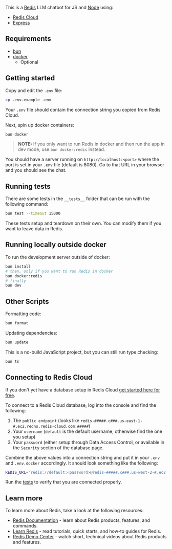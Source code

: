 This is a [Redis](https://redis.io/) LLM chatbot for JS and [Node](https://nodejs.org/) using:

- [Redis Cloud](https://redis.io/try-free/)
- [Express](https://expressjs.com/)

## Requirements

- [bun](https://bun.sh/)
- [docker](https://www.docker.com/)
  - Optional

## Getting started

Copy and edit the `.env` file:

```bash
cp .env.example .env
```

Your `.env` file should contain the connection string you copied from Redis Cloud.

Next, spin up docker containers:

```bash
bun docker
```

> **NOTE:** If you only want to run Redis in docker and then run the app in dev mode, use `bun docker:redis` instead.

You should have a server running on `http://localhost:<port>` where the port is set in your `.env` file (default is 8080). Go to that URL in your browser and you should see the chat.

## Running tests

There are some tests in the `__tests__` folder that can be run with the following command:

```bash
bun test --timeout 15000
```

These tests setup and teardown on their own. You can modify them if you want to leave data in Redis.

## Running locally outside docker

To run the development server outside of docker:

```bash
bun install
# then, only if you want to run Redis in docker
bun docker:redis
# finally
bun dev
```

## Other Scripts

Formatting code:

```bash
bun format
```

Updating dependencies:

```bash
bun update
```

This is a no-build JavaScript project, but you can still run type checking:

```bash
bun ts
```

## Connecting to Redis Cloud

If you don't yet have a database setup in Redis Cloud [get started here for free](https://redis.io/try-free/).

To connect to a Redis Cloud database, log into the console and find the following:

1. The `public endpoint` (looks like `redis-#####.c###.us-east-1-#.ec2.redns.redis-cloud.com:#####`)
1. Your `username` (`default` is the default username, otherwise find the one you setup)
1. Your `password` (either setup through Data Access Control, or available in the `Security` section of the database
   page.

Combine the above values into a connection string and put it in your `.env` and `.env.docker` accordingly. It should
look something like the following:

```bash
REDIS_URL="redis://default:<password>@redis-#####.c###.us-west-2-#.ec2.redns.redis-cloud.com:#####"
```

Run the [tests](#running-tests) to verify that you are connected properly.

## Learn more

To learn more about Redis, take a look at the following resources:

- [Redis Documentation](https://redis.io/docs/latest/) - learn about Redis products, features, and commands.
- [Learn Redis](https://redis.io/learn/) - read tutorials, quick starts, and how-to guides for Redis.
- [Redis Demo Center](https://redis.io/demo-center/) - watch short, technical videos about Redis products and features.
